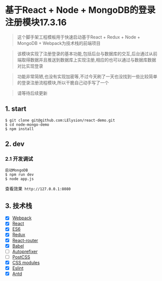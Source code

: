 # 基于React + Node + MongoDB的登录注册模块17.3.16

> 这个脚手架工程模板用于快速启动基于React + Redux + Node + MongoDB + Webpack为技术栈的前端项目

> 该模块实现了注册登录的基本功能,包括后台与数据库的交互,后台通过从前端取得数据并且推送到数据库上实现注册,相应的也可以通过与数据库数据对比实现登录

> 功能非常简陋,也没有实现加密等,不过今天刷了一天也没找到一些比较简单的登录注册流程模块,所以干脆自己动手写了一个

> 请等待后续更新

## 1. start

```
$ git clone git@github.com:LElysion/react-demo.git
$ cd node-mongo-demo
$ npm install
```
## 2. dev
### 2.1 开发调试
```
启动MongoDB
$ npm run dev
$ node app.js
```

查看效果` http://127.0.0.1:8080`


## 3. 技术栈

- [x] [Webpack](https://webpack.github.io)
- [x] [React](https://facebook.github.io/react/)
- [x] [ES6](http://es6.ruanyifeng.com/)
- [x] [Redux](https://github.com/rackt/redux)
- [x] [React-router](https://github.com/rackt/react-router-redux)
- [x] [Babel](https://babeljs.io/)
- [ ] [Autoprefixer](https://github.com/postcss/autoprefixer)
- [ ] [PostCSS](https://github.com/postcss/postcss)
- [x] [CSS modules](https://github.com/outpunk/postcss-modules)
- [x] [Eslint](https://github.com/eslint/eslint)
- [x] [Antd](https://ant.design/index-cn)
